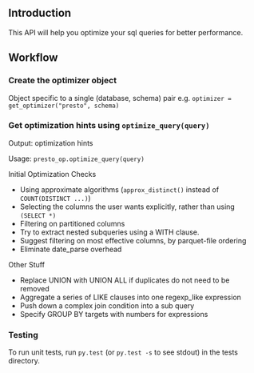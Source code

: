 
## Introduction
This API will help you optimize your sql queries for better performance.

## Workflow

### Create the optimizer object
Object specific to a single (database, schema) pair
e.g. `optimizer = get_optimizer("presto", schema)`

### Get optimization hints using `optimize_query(query)`
Output: optimization hints

Usage: `presto_op.optimize_query(query)`

Initial Optimization Checks
  * Using approximate algorithms (`approx_distinct()` instead of `COUNT(DISTINCT ...)`)
  * Selecting the columns the user wants explicitly, rather than using `(SELECT *)`
  * Filtering on partitioned columns
  * Try to extract nested subqueries using a WITH clause.
  * Suggest filtering on most effective columns, by parquet-file ordering
  * Eliminate date_parse overhead

Other Stuff
  * Replace UNION with UNION ALL if duplicates do not need to be removed
  * Aggregate a series of LIKE clauses into one regexp_like expression
  * Push down a complex join condition into a sub query
  * Specify GROUP BY targets with numbers for expressions

### Testing
To run unit tests, run `py.test` (or `py.test -s` to see stdout) in the tests directory.
